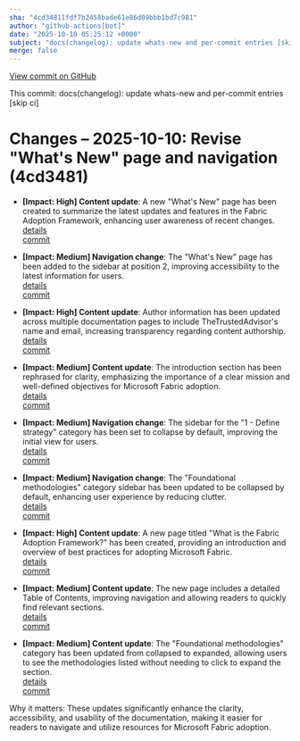 ```yaml
---
sha: "4cd34811fdf7b2458bade61e86d09bbb1bd7c981"
author: "github-actions[bot]"
date: "2025-10-10 05:25:12 +0000"
subject: "docs(changelog): update whats-new and per-commit entries [skip ci]"
merge: false
---
```


[View commit on GitHub](https://github.com/TheTrustedAdvisor/FabricAdoptionFramework/commit/4cd34811fdf7b2458bade61e86d09bbb1bd7c981)

This commit: docs(changelog): update whats-new and per-commit entries [skip ci]

# Changes – 2025-10-10: Revise "What's New" page and navigation (4cd3481)

- **[Impact: High] Content update**: A new "What's New" page has been created to summarize the latest updates and features in the Fabric Adoption Framework, enhancing user awareness of recent changes.  
  [details](/docs/about/changes/2025-10-09-37f48bed57bcf7efc39e1981059d5f3afc1ec5cb)  
  [commit](https://github.com/TheTrustedAdvisor/FabricAdoptionFramework/commit/4cd34811fdf7b2458bade61e86d09bbb1bd7c981)

- **[Impact: Medium] Navigation change**: The "What's New" page has been added to the sidebar at position 2, improving accessibility to the latest information for users.  
  [details](/docs/about/changes/2025-10-09-37f48bed57bcf7efc39e1981059d5f3afc1ec5cb)  
  [commit](https://github.com/TheTrustedAdvisor/FabricAdoptionFramework/commit/4cd34811fdf7b2458bade61e86d09bbb1bd7c981)

- **[Impact: High] Content update**: Author information has been updated across multiple documentation pages to include TheTrustedAdvisor's name and email, increasing transparency regarding content authorship.  
  [details](/docs/about/changes/2025-10-09-37f48bed57bcf7efc39e1981059d5f3afc1ec5cb)  
  [commit](https://github.com/TheTrustedAdvisor/FabricAdoptionFramework/commit/4cd34811fdf7b2458bade61e86d09bbb1bd7c981)

- **[Impact: Medium] Content update**: The introduction section has been rephrased for clarity, emphasizing the importance of a clear mission and well-defined objectives for Microsoft Fabric adoption.  
  [details](/docs/about/changes/2025-10-09-37f48bed57bcf7efc39e1981059d5f3afc1ec5cb)  
  [commit](https://github.com/TheTrustedAdvisor/FabricAdoptionFramework/commit/4cd34811fdf7b2458bade61e86d09bbb1bd7c981)

- **[Impact: Medium] Navigation change**: The sidebar for the "1 - Define strategy" category has been set to collapse by default, improving the initial view for users.  
  [details](/docs/about/changes/2025-10-09-37f48bed57bcf7efc39e1981059d5f3afc1ec5cb)  
  [commit](https://github.com/TheTrustedAdvisor/FabricAdoptionFramework/commit/4cd34811fdf7b2458bade61e86d09bbb1bd7c981)

- **[Impact: Medium] Navigation change**: The "Foundational methodologies" category sidebar has been updated to be collapsed by default, enhancing user experience by reducing clutter.  
  [details](/docs/about/changes/2025-10-09-37f48bed57bcf7efc39e1981059d5f3afc1ec5cb)  
  [commit](https://github.com/TheTrustedAdvisor/FabricAdoptionFramework/commit/4cd34811fdf7b2458bade61e86d09bbb1bd7c981)

- **[Impact: High] Content update**: A new page titled "What is the Fabric Adoption Framework?" has been created, providing an introduction and overview of best practices for adopting Microsoft Fabric.  
  [details](/docs/about/changes/2025-10-09-37f48bed57bcf7efc39e1981059d5f3afc1ec5cb)  
  [commit](https://github.com/TheTrustedAdvisor/FabricAdoptionFramework/commit/4cd34811fdf7b2458bade61e86d09bbb1bd7c981)

- **[Impact: Medium] Content update**: The new page includes a detailed Table of Contents, improving navigation and allowing readers to quickly find relevant sections.  
  [details](/docs/about/changes/2025-10-09-37f48bed57bcf7efc39e1981059d5f3afc1ec5cb)  
  [commit](https://github.com/TheTrustedAdvisor/FabricAdoptionFramework/commit/4cd34811fdf7b2458bade61e86d09bbb1bd7c981)

- **[Impact: Medium] Content update**: The "Foundational methodologies" category has been updated from collapsed to expanded, allowing users to see the methodologies listed without needing to click to expand the section.  
  [details](/docs/about/changes/2025-10-09-37f48bed57bcf7efc39e1981059d5f3afc1ec5cb)  
  [commit](https://github.com/TheTrustedAdvisor/FabricAdoptionFramework/commit/4cd34811fdf7b2458bade61e86d09bbb1bd7c981)

Why it matters: These updates significantly enhance the clarity, accessibility, and usability of the documentation, making it easier for readers to navigate and utilize resources for Microsoft Fabric adoption.
